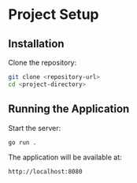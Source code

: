 # Project Setup

## Installation

Clone the repository:
```bash
git clone <repository-url>
cd <project-directory>
```

## Running the Application

Start the server:
```bash
go run .
```

The application will be available at:
```
http://localhost:8080
```
